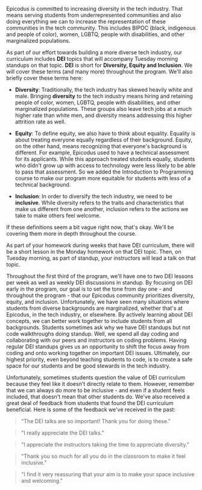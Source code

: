 Epicodus is committed to increasing diversity in the tech industry. That means serving students from underrepresented communities and also doing everything we can to increase the representation of these communities in the tech community. This includes BIPOC (black, indigenous and people of color), women, LGBTQ, people with disabilities, and other marginalized populations.
 
As part of our effort towards building a more diverse tech industry, our curriculum includes **DEI** topics that will accompany Tuesday morning standups on that topic. **DEI** is short for **Diversity, Equity and Inclusion**. We will cover these terms (and many more) throughout the program. We'll also briefly cover these terms here:
 
* **Diversity**: Traditionally, the tech industry has skewed heavily white and male. Bringing **diversity** to the tech industry means hiring and retaining people of color, women, LGBTQ, people with disabilities, and other marginalized populations. These groups also leave tech jobs at a much higher rate than white men, and diversity means addressing this higher attrition rate as well.

* **Equity**: To define equity, we also have to think about equality. Equality is about treating everyone equally regardless of their background. Equity, on the other hand, means recognizing that everyone's background is different. For example, Epicodus used to have a technical assessment for its applicants. While this approach treated students equally, students who didn't grow up with access to technology were less likely to be able to pass that assessment. So we added the Introduction to Programming course to make our program more equitable for students with less of a technical background.
 
* **Inclusion**: In order to diversify the tech industry, we need to be **inclusive**. While diversity refers to the traits and characteristics that make us different from one another, inclusion refers to the actions we take to make others feel welcome.
 
If these definitions seem a bit vague right now, that's okay. We'll be covering them more in depth throughout the course.
 
As part of your homework during weeks that have DEI curriculum, there will be a short lesson in the Monday homework on that DEI topic. Then, on Tuesday morning, as part of standup, your instructors will lead a talk on that topic.

Throughout the first third of the program, we'll have one to two DEI lessons per week as well as weekly DEI discussions in standup. By focusing on DEI early in the program, our goal is to set the tone from day one - and throughout the program - that our Epicodus community prioritizes diversity, equity, and inclusion. Unfortunately, we have seen many situations where students from diverse backgrounds are marginalized, whether that's at Epicodus, in the tech industry, or elsewhere. By actively learning about DEI concepts, we can better work together to include students from all backgrounds. Students sometimes ask why we have DEI standups but not code walkthroughs doing standup. Well, we spend all day coding and collaborating with our peers and instructors on coding problems. Having regular DEI standups gives us an opportunity to shift the focus away from coding and onto working together on important DEI issues. Ultimately, our highest priority, even beyond teaching students to code, is to create a safe space for our students and be good stewards in the tech industry.

Unfortunately, sometimes students question the value of DEI curriculum because they feel like it doesn't directly relate to them. However, remember that we can always do more to be inclusive - and even if a student feels included, that doesn't mean that other students do. We've also received a great deal of feedback from students that found the DEI curriculum beneficial. Here is some of the feedback we've received in the past:

> "The DEI talks are so important! Thank you for doing these."

> "I really appreciate the DEI talks."

> "I appreciate the instructors taking the time to appreciate diversity."

> "Thank you so much for all you do in the classroom to make it feel inclusive."

> "I find it very reassuring that your aim is to make your space inclusive and welcoming."

